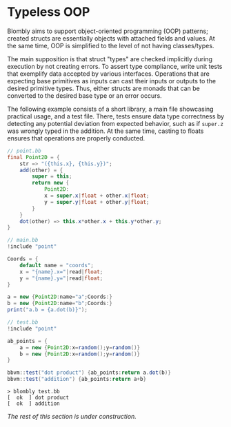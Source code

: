 # Typeless OOP

Blombly aims to support object-oriented programming (OOP) patterns;
created structs are essentially objects with attached fields
and values. At the same time, OOP is simplified to the level
of not having classes/types.

The main supposition is that struct "types"
are checked implicitly during execution by not creating errors.
To assert type compliance, write unit tests
that exemplify data accepted by various interfaces.
Operations that are expecting base primitives as inputs
can cast their inputs or outputs to the desired primitive types.
Thus, either structs are monads that can be converted to the desired base
type or an error occurs.

The following example consists of a short library,
a main file showcasing practical usage, and a test file.
There, tests ensure data type correctness by detecting
any potential deviation from expected behavior, such as if
`super.z` was wrongly typed in the addition. At the same 
time, casting to floats ensures that operations are properly
conducted.


```java
// point.bb
final Point2D = {
    str => "({this.x}, {this.y})";
    add(other) = {
        super = this;
        return new {
            Point2D:
            x = super.x|float + other.x|float;
            y = super.y|float + other.y|float;
        }
    }
    dot(other) => this.x*other.x + this.y*other.y;
}
```

```java
// main.bb
!include "point"

Coords = {
    default name = "coords";
    x = "{name}.x="|read|float;
    y = "{name}.y="|read|float;
}

a = new {Point2D:name="a";Coords:}
b = new {Point2D:name="b";Coords:}
print("a.b = {a.dot(b)}");
```

```java
// test.bb
!include "point"

ab_points = {
    a = new {Point2D:x=random();y=random()}
    b = new {Point2D:x=random();y=random()}
}

bbvm::test("dot product") {ab_points:return a.dot(b)}
bbvm::test("addition") {ab_points:return a+b}
```

```text
> blombly test.bb
[  ok  ] dot product 
[  ok  ] addition
```


*The rest of this section is under construction.*